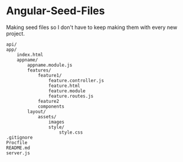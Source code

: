 # Angular-Seed-Files

Making seed files so I don't have to keep making them with every new project.

```
api/
app/
    index.html
    appname/
        appname.module.js
        features/
            feature1/
                feature.controller.js
                feature.html
                feature.module
                feature.routes.js
            feature2
            components
        layout/
            assets/
                images
                style/
                    style.css
.gitignore
Procfile
README.md
server.js
```